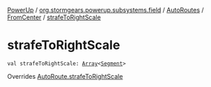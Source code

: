 [PowerUp](../../../index.md) / [org.stormgears.powerup.subsystems.field](../../index.md) / [AutoRoutes](../index.md) / [FromCenter](index.md) / [strafeToRightScale](./strafe-to-right-scale.md)

# strafeToRightScale

`val strafeToRightScale: `[`Array`](https://kotlinlang.org/api/latest/jvm/stdlib/kotlin/-array/index.html)`<`[`Segment`](../../-segment/index.md)`>`

Overrides [AutoRoute.strafeToRightScale](../../-auto-route/strafe-to-right-scale.md)


